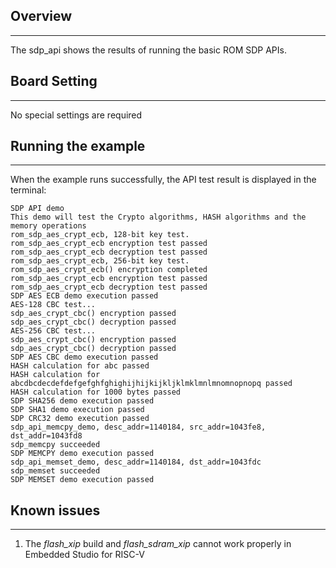 ## Overview
***
The sdp_api shows the results of running the basic ROM SDP APIs.

## Board Setting
***
No special settings are required

## Running the example
***
When the example runs successfully, the API test result is displayed in the terminal:

```shell
SDP API demo
This demo will test the Crypto algorithms, HASH algorithms and the memory operations
rom_sdp_aes_crypt_ecb, 128-bit key test.
rom_sdp_aes_crypt_ecb encryption test passed
rom_sdp_aes_crypt_ecb decryption test passed
rom_sdp_aes_crypt_ecb, 256-bit key test.
rom_sdp_aes_crypt_ecb() encryption completed
rom_sdp_aes_crypt_ecb encryption test passed
rom_sdp_aes_crypt_ecb decryption test passed
SDP AES ECB demo execution passed
AES-128 CBC test...
sdp_aes_crypt_cbc() encryption passed
sdp_aes_crypt_cbc() decryption passed
AES-256 CBC test...
sdp_aes_crypt_cbc() encryption passed
sdp_aes_crypt_cbc() decryption passed
SDP AES CBC demo execution passed
HASH calculation for abc passed
HASH calculation for abcdbcdecdefdefgefghfghighijhijkijkljklmklmnlmnomnopnopq passed
HASH calculation for 1000 bytes passed
SDP SHA256 demo execution passed
SDP SHA1 demo execution passed
SDP CRC32 demo execution passed
sdp_api_memcpy_demo, desc_addr=1140184, src_addr=1043fe8, dst_addr=1043fd8
sdp_memcpy succeeded
SDP MEMCPY demo execution passed
sdp_api_memset_demo, desc_addr=1140184, dst_addr=1043fdc
sdp_memset succeeded
SDP MEMSET demo execution passed
```

## Known issues
***
1. The *flash_xip* build and *flash_sdram_xip* cannot work properly in Embedded Studio for RISC-V